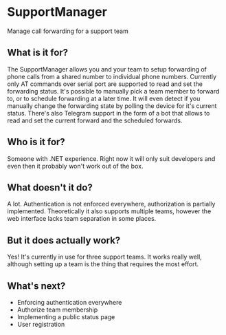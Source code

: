 # SupportManager
Manage call forwarding for a support team

## What is it for?
The SupportManager allows you and your team to setup forwarding of phone calls from a shared number to individual phone numbers.
Currently only AT commands over serial port are supported to read and set the forwarding status.
It's possible to manually pick a team member to forward to, or to schedule forwarding at a later time.
It will even detect if you manually change the forwarding state by polling the device for it's current status.
There's also Telegram support in the form of a bot that allows to read and set the current forward and the scheduled forwards.

## Who is it for?
Someone with .NET experience. Right now it will only suit developers and even then it probably won't work out of the box.

## What doesn't it do?
A lot. Authentication is not enforced everywhere, authorization is partially implemented.
Theoretically it also supports multiple teams, however the web interface lacks team separation in some places.

## But it does actually work?
Yes! It's currently in use for three support teams.
It works really well, although setting up a team is the thing that requires the most effort.

## What's next?
* Enforcing authentication everywhere
* Authorize team membership
* Implementing a public status page
* User registration
